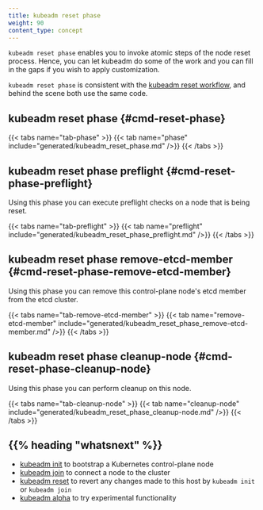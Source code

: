 ```yaml
---
title: kubeadm reset phase
weight: 90
content_type: concept
---
```


`kubeadm reset phase` enables you to invoke atomic steps of the node reset process.
Hence, you can let kubeadm do some of the work and you can fill in the gaps
if you wish to apply customization.

`kubeadm reset phase` is consistent with the [kubeadm reset workflow](/docs/kubernetes/en/reference/setup-tools/kubeadm/kubeadm-reset/#reset-workflow),
and behind the scene both use the same code.

## kubeadm reset phase {#cmd-reset-phase}

{{< tabs name="tab-phase" >}}
{{< tab name="phase" include="generated/kubeadm_reset_phase.md" />}}
{{< /tabs >}}

## kubeadm reset phase preflight {#cmd-reset-phase-preflight}

Using this phase you can execute preflight checks on a node that is being reset.

{{< tabs name="tab-preflight" >}}
{{< tab name="preflight" include="generated/kubeadm_reset_phase_preflight.md" />}}
{{< /tabs >}}

## kubeadm reset phase remove-etcd-member {#cmd-reset-phase-remove-etcd-member}

Using this phase you can remove this control-plane node's etcd member from the etcd cluster.

{{< tabs name="tab-remove-etcd-member" >}}
{{< tab name="remove-etcd-member" include="generated/kubeadm_reset_phase_remove-etcd-member.md" />}}
{{< /tabs >}}

## kubeadm reset phase cleanup-node {#cmd-reset-phase-cleanup-node}

Using this phase you can perform cleanup on this node.

{{< tabs name="tab-cleanup-node" >}}
{{< tab name="cleanup-node" include="generated/kubeadm_reset_phase_cleanup-node.md" />}}
{{< /tabs >}}

## {{% heading "whatsnext" %}}

* [kubeadm init](/docs/kubernetes/en/reference/setup-tools/kubeadm/kubeadm-init/) to bootstrap a Kubernetes control-plane node
* [kubeadm join](/docs/kubernetes/en/reference/setup-tools/kubeadm/kubeadm-join/) to connect a node to the cluster
* [kubeadm reset](/docs/kubernetes/en/reference/setup-tools/kubeadm/kubeadm-reset/) to revert any changes made to this host by `kubeadm init` or `kubeadm join`
* [kubeadm alpha](/docs/kubernetes/en/reference/setup-tools/kubeadm/kubeadm-alpha/) to try experimental functionality
